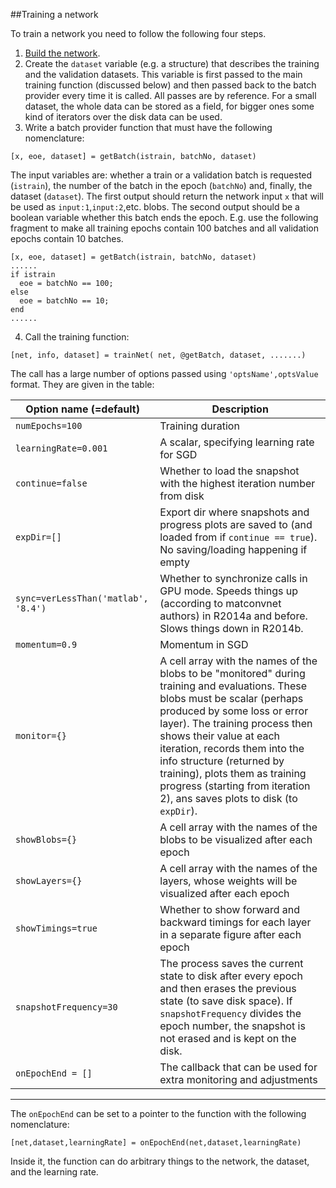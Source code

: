 ##Training a network

To train a network you need to follow the following four steps.

1. [Build the network](network.md).
2. Create the `dataset` variable (e.g. a structure) that describes the training and the validation datasets.
This variable is first passed to the main training function (discussed below) and then passed back to the batch provider every time
it is called. All passes are by reference. For a small dataset, the whole data can be stored as a field, for bigger ones
some kind of iterators over the disk data can be used.
3. Write a batch provider function that must have the following nomenclature:
```
[x, eoe, dataset] = getBatch(istrain, batchNo, dataset)
```
The input variables are: whether a train or a validation batch is requested (`istrain`), the number of the batch in 
the epoch (`batchNo`) and, finally, the dataset (`dataset`). 
The first output should return the network input `x` that will be used as `input:1`,`input:2`,etc. blobs.
The second output should be a boolean variable whether this batch ends the epoch. E.g. use the following
fragment to make all training epochs contain 100 batches and all validation epochs contain 10 batches.
```
[x, eoe, dataset] = getBatch(istrain, batchNo, dataset)
......
if istrain
  eoe = batchNo == 100;
else
  eoe = batchNo == 10;
end
......
```
4. Call the training function:
```
[net, info, dataset] = trainNet( net, @getBatch, dataset, .......)
```
The call has a large number of options passed using `'optsName',optsValue` format.
They are given in the table:

 Option name (=default) | Description 
-----------------------| ----------- 
`numEpochs=100` | Training duration 
`learningRate=0.001` | A scalar, specifying learning rate for SGD 
`continue=false` | Whether to load the snapshot with the highest iteration number from disk 
`expDir=[]` | Export dir where snapshots and progress plots are saved to (and loaded from if `continue == true`). No saving/loading happening if empty 
`sync=verLessThan('matlab', '8.4')` | Whether to synchronize calls in GPU mode. Speeds things up (according to matconvnet authors) in R2014a and before. Slows things down in R2014b.
`momentum=0.9` | Momentum in SGD
`monitor={}` | A cell array with the names of the blobs to be "monitored" during training and evaluations. These blobs must be scalar (perhaps produced by some loss or error layer). The training process then shows their value at each iteration, records them into the info structure (returned by training), plots them as training progress (starting from iteration 2), ans saves plots to disk (to `expDir`).
`showBlobs={}`| A cell array with the names of the blobs to be visualized after each epoch
`showLayers={}`| A cell array with the names of the layers, whose weights will be visualized after each epoch
`showTimings=true`| Whether to show forward and backward timings for each layer in a separate figure after each epoch
`snapshotFrequency=30`| The process saves the current state to disk after every epoch and then erases the previous state (to save disk space). If `snapshotFrequency` divides the epoch number, the snapshot is not erased and is kept on the disk.
`onEpochEnd = []`| The callback that can be used for extra monitoring and adjustments
---

The `onEpochEnd` can be set to a pointer to the function with the following nomenclature:
```
[net,dataset,learningRate] = onEpochEnd(net,dataset,learningRate)
```
Inside it, the function can do arbitrary things to the network, the dataset, and the learning rate.

